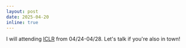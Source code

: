 ```yaml
---
layout: post
date: 2025-04-20
inline: true
---
```


I will attending [ICLR](https://iclr.cc/Conferences/2025) from 04/24-04/28. Let's talk if you're also in town!
